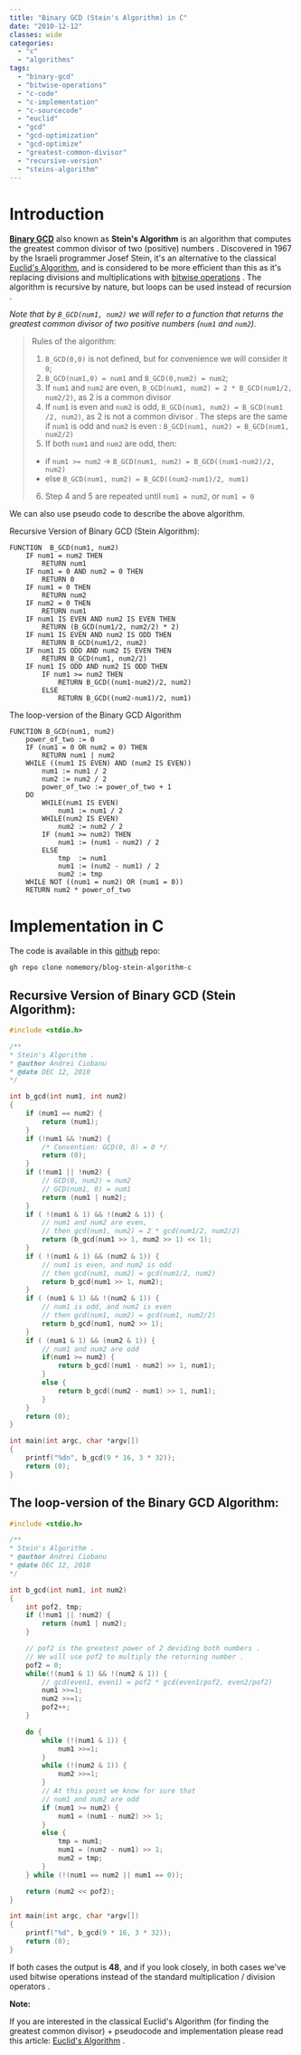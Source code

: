 ```yaml
---
title: "Binary GCD (Stein's Algorithm) in C"
date: "2010-12-12"
classes: wide
categories: 
  - "c"
  - "algorithms"
tags: 
  - "binary-gcd"
  - "bitwise-operations"
  - "c-code"
  - "c-implementation"
  - "c-sourcecode"
  - "euclid"
  - "gcd"
  - "gcd-optimization"
  - "gcd-optimize"
  - "greatest-common-divisor"
  - "recursive-version"
  - "steins-algorithm"
---
```


# Introduction

[**Binary GCD**](https://en.wikipedia.org/wiki/Binary_GCD_algorithm?oldformat=true) also known as **Stein's Algorithm** is an algorithm that computes the greatest common divisor of two (positive) numbers . Discovered in 1967 by the Israeli programmer Josef Stein, it's an alternative to the classical [Euclid's Algorithm](/2010/12/11/euclids-algorithm), and is considered to be more efficient than this as it's replacing divisions and multiplications with [bitwise operations](http://en.wikipedia.org/wiki/Bitwise_operation) . The algorithm is recursive by nature, but loops can be used instead of recursion .

_Note that by `B_GCD(num1, num2)` we will refer to a function that returns the greatest common divisor of two positive numbers (`num1` and `num2`)._

> Rules of the algorithm:
> 
> 1. `B_GCD(0,0)` is not defined, but for convenience we will consider it `0`;
> 2. `B_GCD(num1,0) = num1` and `B_GCD(0,num2) = num2`;
> 3. If `num1` and `num2` are even, `B_GCD(num1, num2) = 2 * B_GCD(num1/2, num2/2)`, as 2 is a common divisor
> 4. If `num1` is even and `num2` is odd, `B_GCD(num1, num2) = B_GCD(num1 /2, num2)`, as 2 is not a common divisor . The steps are the same if `num1` is odd and `num2` is even : `B_GCD(num1, num2) = B_GCD(num1, num2/2)`
> 5. If both `num1` and `num2` are odd, then:
> * if `num1 >= num2`  -> `B_GCD(num1, num2) = B_GCD((num1-num2)/2, num2)`
> * else `B_GCD(num1, num2) = B_GCD((num2-num1)/2, num1)`
> 6. Step 4 and 5 are repeated until `num1 = num2`, or `num1 = 0`

We can also use pseudo code to describe the above algorithm.

Recursive Version of Binary GCD (Stein Algorithm):

```
FUNCTION  B_GCD(num1, num2)
	IF num1 = num2 THEN
		RETURN num1
	IF num1 = 0 AND num2 = 0 THEN
		RETURN 0
	IF num1 = 0 THEN
		RETURN num2
	IF num2 = 0 THEN
		RETURN num1
	IF num1 IS EVEN AND num2 IS EVEN THEN
		RETURN (B_GCD(num1/2, num2/2) * 2)
	IF num1 IS EVEN AND num2 IS ODD THEN
		RETURN B_GCD(num1/2, num2)
	IF num1 IS ODD AND num2 IS EVEN THEN
		RETURN B_GCD(num1, num2/2)
	IF num1 IS ODD AND num2 IS ODD THEN
		IF num1 >= num2 THEN
			RETURN B_GCD((num1-num2)/2, num2)
		ELSE
			RETURN B_GCD((num2-num1)/2, num1)
```			

The loop-version of the Binary GCD Algorithm

```
FUNCTION B_GCD(num1, num2)
	power_of_two := 0
	IF (num1 = 0 OR num2 = 0) THEN
		RETURN num1 | num2
	WHILE ((num1 IS EVEN) AND (num2 IS EVEN))
		num1 := num1 / 2
		num2 := num2 / 2
		power_of_two := power_of_two + 1
	DO
		WHILE(num1 IS EVEN)
			num1 := num1 / 2
		WHILE(num2 IS EVEN)
			num2 := num2 / 2
		IF (num1 >= num2) THEN
			num1 := (num1 - num2) / 2
		ELSE
			tmp  := num1
			num1 := (num2 - num1) / 2
			num2 := tmp
	WHILE NOT ((num1 = num2) OR (num1 = 0))
	RETURN num2 * power_of_two
```


# Implementation in C

The code is available in this [github](https://github.com/nomemory/blog-stein-algorithm-c) repo:

```shell
gh repo clone nomemory/blog-stein-algorithm-c
```

## Recursive Version of Binary GCD (Stein Algorithm):

```c
#include <stdio.h>

/**
* Stein's Algorithm .
* @author Andrei Ciobanu
* @date DEC 12, 2010
*/

int b_gcd(int num1, int num2)
{
	if (num1 == num2) {
		return (num1);
	}
	if (!num1 && !num2) {
		/* Convention: GCD(0, 0) = 0 */
		return (0);
	}
	if (!num1 || !num2) {
		// GCD(0, num2) = num2 
		// GCD(num1, 0) = num1
		return (num1 | num2);
	}
	if ( !(num1 & 1) && !(num2 & 1)) {
		// num1 and num2 are even, 
		// then gcd(num1, num2) = 2 * gcd(num1/2, num2/2)
		return (b_gcd(num1 >> 1, num2 >> 1) << 1);
	}
	if ( !(num1 & 1) && (num2 & 1)) {
		// num1 is even, and num2 is odd 
		// then gcd(num1, num2) = gcd(num1/2, num2)
		return b_gcd(num1 >> 1, num2);
	}
	if ( (num1 & 1) && !(num2 & 1)) {
		// num1 is odd, and num2 is even
		// then gcd(num1, num2) = gcd(num1, num2/2)
		return b_gcd(num1, num2 >> 1);
	}
	if ( (num1 & 1) && (num2 & 1)) {
		// num1 and num2 are odd
		if(num1 >= num2) {
			return b_gcd((num1 - num2) >> 1, num1);
		}
		else {
			return b_gcd((num2 - num1) >> 1, num1);
		}
	}
	return (0);
}

int main(int argc, char *argv[])
{
	printf("%dn", b_gcd(9 * 16, 3 * 32));
	return (0);
} 
```

## The loop-version of the Binary GCD Algorithm:

```c
#include <stdio.h> 

/**
* Stein's Algorithm .
* @author Andrei Ciobanu
* @date DEC 12, 2010
*/

int b_gcd(int num1, int num2)
{
	int pof2, tmp;
	if (!num1 || !num2) {
		return (num1 | num2);
	}

	// pof2 is the greatest power of 2 deviding both numbers .
	// We will use pof2 to multiply the returning number .
	pof2 = 0;
	while(!(num1 & 1) && !(num2 & 1)) {
		// gcd(even1, even1) = pof2 * gcd(even1/pof2, even2/pof2)
		num1 >>=1;
		num2 >>=1;
		pof2++;
	}

	do {
		while (!(num1 & 1)) {
			num1 >>=1;
		}
		while (!(num2 & 1)) {
			num2 >>=1;
		}
		// At this point we know for sure that
		// num1 and num2 are odd
		if (num1 >= num2) {
			num1 = (num1 - num2) >> 1;
		}
		else {
			tmp = num1;
			num1 = (num2 - num1) >> 1;
			num2 = tmp;
		}
	} while (!(num1 == num2 || num1 == 0));

	return (num2 << pof2);
}

int main(int argc, char *argv[])
{
	printf("%d", b_gcd(9 * 16, 3 * 32));
	return (0);
}
```

If both cases the output is **48**, and if you look closely, in both cases we've used bitwise operations instead of the standard multiplication / division operators .

**Note:**

If you are interested in the classical Euclid's Algorithm (for finding the greatest common divisor) + pseudocode and implementation please read this article: [Euclid's Algorithm](2010/12/11/euclids-algorithm/) .
